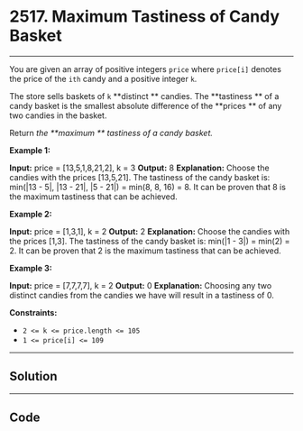 # 2517. Maximum Tastiness of Candy Basket

---

You are given an array of positive integers `price` where `price[i]` denotes the price of the `ith` candy and a positive integer `k`.

The store sells baskets of `k` **distinct ** candies. The **tastiness ** of a candy basket is the smallest absolute difference of the **prices ** of any two candies in the basket.

Return _the **maximum ** tastiness of a candy basket._

 

**Example 1:**


**Input:** price = [13,5,1,8,21,2], k = 3
**Output:** 8
**Explanation:** Choose the candies with the prices [13,5,21].
The tastiness of the candy basket is: min(|13 - 5|, |13 - 21|, |5 - 21|) = min(8, 8, 16) = 8.
It can be proven that 8 is the maximum tastiness that can be achieved.


**Example 2:**


**Input:** price = [1,3,1], k = 2
**Output:** 2
**Explanation:** Choose the candies with the prices [1,3].
The tastiness of the candy basket is: min(|1 - 3|) = min(2) = 2.
It can be proven that 2 is the maximum tastiness that can be achieved.


**Example 3:**


**Input:** price = [7,7,7,7], k = 2
**Output:** 0
**Explanation:** Choosing any two distinct candies from the candies we have will result in a tastiness of 0.


 

**Constraints:**

  * `2 <= k <= price.length <= 105`
  * `1 <= price[i] <= 109`

---

## Solution



---

## Code
```python


```